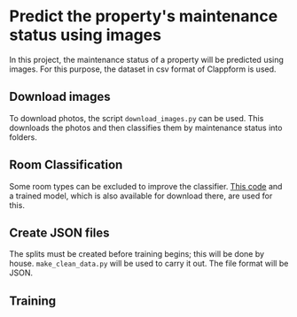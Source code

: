 # Predict the property's maintenance status using images

In this project, the maintenance status of a property will be predicted using images. For this purpose, the dataset in csv format of Clappform is used.



## Download images
To download photos, the script `download_images.py` can be used. This downloads the photos and then classifies them by maintenance status into folders.

## Room Classification
Some room types can be excluded to improve the classifier. [This code](https://github.com/tae898/room-classification) and a trained model, which is also available for download there, are used for this.


## Create JSON files
The splits must be created before training begins; this will be done by house. `make_clean_data.py` will be used to carry it out. The file format will be JSON.

## Training
